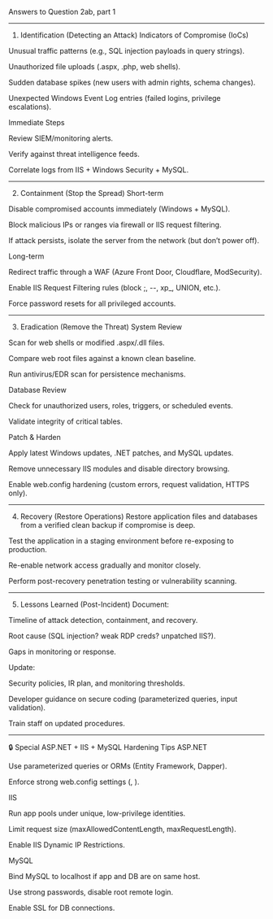 Answers to Question 2ab, part 1

---
1. Identification (Detecting an Attack)
Indicators of Compromise (IoCs)

Unusual traffic patterns (e.g., SQL injection payloads in query strings).

Unauthorized file uploads (.aspx, .php, web shells).

Sudden database spikes (new users with admin rights, schema changes).

Unexpected Windows Event Log entries (failed logins, privilege escalations).

Immediate Steps

Review SIEM/monitoring alerts.

Verify against threat intelligence feeds.

Correlate logs from IIS + Windows Security + MySQL.

---

2. Containment (Stop the Spread)
Short-term

Disable compromised accounts immediately (Windows + MySQL).

Block malicious IPs or ranges via firewall or IIS request filtering.

If attack persists, isolate the server from the network (but don’t power off).

Long-term

Redirect traffic through a WAF (Azure Front Door, Cloudflare, ModSecurity).

Enable IIS Request Filtering rules (block ;, --, xp_, UNION, etc.).

Force password resets for all privileged accounts.

---

3. Eradication (Remove the Threat)
System Review

Scan for web shells or modified .aspx/.dll files.

Compare web root files against a known clean baseline.

Run antivirus/EDR scan for persistence mechanisms.

Database Review

Check for unauthorized users, roles, triggers, or scheduled events.

Validate integrity of critical tables.

Patch & Harden

Apply latest Windows updates, .NET patches, and MySQL updates.

Remove unnecessary IIS modules and disable directory browsing.

Enable web.config hardening (custom errors, request validation, HTTPS only).

---

4. Recovery (Restore Operations)
Restore application files and databases from a verified clean backup if compromise is deep.

Test the application in a staging environment before re-exposing to production.

Re-enable network access gradually and monitor closely.

Perform post-recovery penetration testing or vulnerability scanning.

---

5. Lessons Learned (Post-Incident)
Document:

Timeline of attack detection, containment, and recovery.

Root cause (SQL injection? weak RDP creds? unpatched IIS?).

Gaps in monitoring or response.

Update:

Security policies, IR plan, and monitoring thresholds.

Developer guidance on secure coding (parameterized queries, input validation).

Train staff on updated procedures.

---

🔒 Special ASP.NET + IIS + MySQL Hardening Tips
ASP.NET

Use parameterized queries or ORMs (Entity Framework, Dapper).

Enforce strong web.config settings (<compilation debug="false">, <customErrors mode="On">).

IIS

Run app pools under unique, low-privilege identities.

Limit request size (maxAllowedContentLength, maxRequestLength).

Enable IIS Dynamic IP Restrictions.

MySQL

Bind MySQL to localhost if app and DB are on same host.

Use strong passwords, disable root remote login.

Enable SSL for DB connections.

